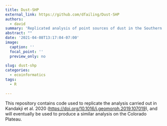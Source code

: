 ```yaml
---
title: Dust-SHP
external_link: https://github.com/dfailing/Dust-SHP
authors:
  - david
summary: 'Replicated analysis of point sources of dust in the Southern High Plains by Kandakji et al.'
abstract: ""
date: '2021-04-08T13:17:04-07:00'
image:
  caption: ''
  focal_point: ''
  preview_only: no
  
slug: dust-shp
categories:
  - ecoinformatics
tags:
  - R
  
---
```


This repository contains code used to replicate the analysis carried out in Kandakji et al. 2020 (https://doi.org/10.1016/j.geomorph.2019.107019), and will eventually be used to produce a similar analysis on the Colorado Plateau.
